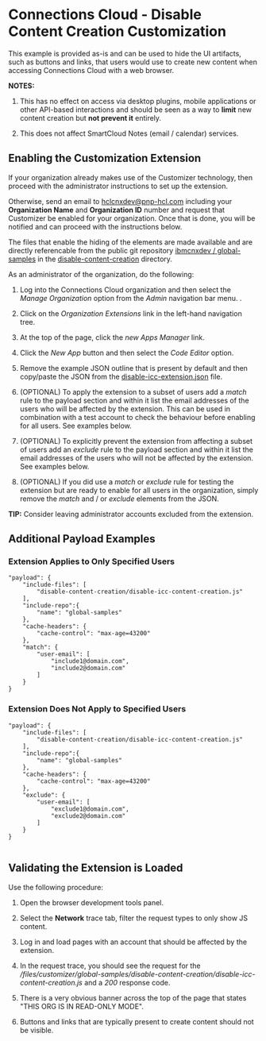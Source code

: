 # Connections Cloud - Disable Content Creation Customization
This example is provided as-is and can be used to hide the UI artifacts, such as buttons and links, that users would use to create new content when accessing Connections Cloud with a web browser.

**NOTES:** 
1. This has no effect on access via desktop plugins, mobile applications or other API-based interactions and should be seen as a way to **limit** new content creation but **not prevent it** entirely.

2. This does not affect SmartCloud Notes (email / calendar) services.

## Enabling the Customization Extension
If your organization already makes use of the Customizer technology, then proceed with the administrator instructions to set up the extension.

Otherwise, send an email to [hclcnxdev@pnp-hcl.com](mailto:hclcnxdev@pnp-hcl.com) including your **Organization Name** and **Organization ID** number and request that Customizer be enabled for your organization. Once that is done, you will be notified and can proceed with the instructions below.

The files that enable the hiding of the elements are made available and are directly referencable from the public git repository [ibmcnxdev
/
global-samples](https://github.com/ibmcnxdev/global-samples) in the [disable-content-creation](https://github.com/ibmcnxdev/global-samples/tree/master/disable-content-creation) directory.

As an administrator of the organization, do the following:

1. Log into the Connections Cloud organization and then select the *Manage Organization* option from the *Admin* navigation bar menu. .

2. Click on the *Organization Extensions* link in the left-hand navigation tree.

3. At the top of the page, click the *new Apps Manager* link.

4. Click the *New App* button and then select the *Code Editor* option.

5. Remove the example JSON outline that is present by default and then copy/paste the JSON from the [disable-icc-extension.json](https://github.com/ibmcnxdev/global-samples/tree/master/disable-content-creation/disable-icc-extension.json) file.

6. (OPTIONAL) To apply the extension to a subset of users add a *match* rule to the payload section and within it list the email addresses of the users who will be affected by the extension. This can be used in combination with a test account to check the behaviour before enabling for all users. See examples below.

7. (OPTIONAL) To explicitly prevent the extension from affecting a subset of users add an *exclude* rule to the payload section and within it list the email addresses of the users who will not be affected by the extension. See examples below.

8. (OPTIONAL) If you did use a *match* or *exclude* rule for testing the extension but are ready to enable for all users in the organization, simply remove the *match* and / or *exclude* elements from the JSON.

**TIP:** Consider leaving administrator accounts excluded from the extension.

## Additional Payload Examples
### Extension Applies to Only Specified Users
```
"payload": {
    "include-files": [
        "disable-content-creation/disable-icc-content-creation.js"
    ],
    "include-repo":{
        "name": "global-samples"
    },
    "cache-headers": {
        "cache-control": "max-age=43200"
    },
    "match": {
        "user-email": [
            "include1@domain.com",
            "include2@domain.com"
        ]
    }
}
```
  
### Extension Does Not Apply to Specified Users
```
"payload": {
    "include-files": [
        "disable-content-creation/disable-icc-content-creation.js"
    ],
    "include-repo":{
        "name": "global-samples"
    },
    "cache-headers": {
        "cache-control": "max-age=43200"
    },
    "exclude": {
        "user-email": [
            "exclude1@domain.com",
            "exclude2@domain.com"
        ]
    }
}
  
```
## Validating the Extension is Loaded
Use the following procedure:

1. Open the browser development tools panel.

2. Select the **Network** trace tab, filter the request types to only show JS content.

3. Log in and load pages with an account that should be affected by the extension.

4. In the request trace, you should see the request for the */files/customizer/global-samples/disable-content-creation/disable-icc-content-creation.js* and a *200* response code.

5. There is a very obvious banner across the top of the page that states "THIS ORG IS IN READ-ONLY MODE".

6. Buttons and links that are typically present to create content should not be visible.
